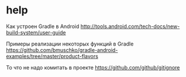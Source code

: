 help
====

Как устроен Gradle в Android
http://tools.android.com/tech-docs/new-build-system/user-guide

Примеры реализации некоторых функций в Gradle
https://github.com/bmuschko/gradle-android-examples/tree/master/product-flavors

То что не надо комитать в проекте
https://github.com/github/gitignore
